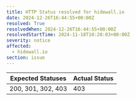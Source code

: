 ```yaml
---
title: HTTP Status resolved for hidewall.io
date: 2024-12-26T16:44:55+00:00Z
resolved: True
resolvedWhen: 2024-12-26T16:44:55+00:00Z
resolvedStartTime: 2024-11-18T10:20:03+00:00Z
severity: notice
affected:
  - hidewall.io
section: issue
---
```


| Expected Statuses | Actual Status  |
|-------------------|----------------|
| 200, 301, 302, 403 | 403 |

